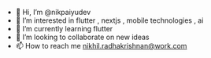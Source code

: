 - 👋 Hi, I’m @nikpaiyudev
- 👀 I’m interested in flutter , nextjs , mobile technologies , ai
- 🌱 I’m currently learning flutter
- 💞️ I’m looking to collaborate on new ideas
- 📫 How to reach me nikhil.radhakrishnan@work.com

<!---
nikpaiyudev/nikpaiyudev is a ✨ special ✨ repository because its `README.md` (this file) appears on your GitHub profile.
You can click the Preview link to take a look at your changes.
--->
